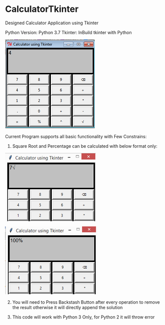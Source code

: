 # CalculatorTkinter
Designed Calculator Application using Tkinter

Python Version: Python 3.7
Tkinter: InBuild tkinter with Python 

![Image of Calculator](https://github.com/pdshah77/CalculatorTkinter/blob/master/img/calculator.PNG)


Current Program supports all basic functionality with Few Constrains:
										   
1. Square Root and Percentage can be calculated with below format only:

![Square Root](https://github.com/pdshah77/CalculatorTkinter/blob/master/img/squareRoot.PNG)        

![Percentage Image](https://github.com/pdshah77/CalculatorTkinter/blob/master/img/Percentage.PNG)

2. You will need to Press Backstash Button after every operation to remove the result otherwise it will directly append the solution

3. This code will work with Python 3 Only, for Python 2 it will throw error





